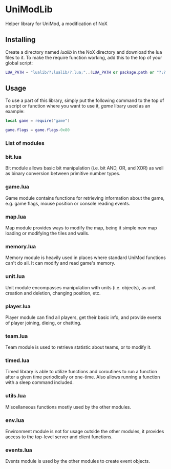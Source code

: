 UniModLib
=========

Helper library for UniMod, a modification of NoX

## Installing
Create a directory named *lualib* in the NoX directory and download the lua files to it.
To make the require function working, add this to the top of your global script:
```lua
LUA_PATH = "lualib/?;lualib/?.lua;"..(LUA_PATH or package.path or "?;?.lua"); package.path = LUA_PATH
```

## Usage
To use a part of this library, simply put the following command to the top of a script or function where you want to use it, *game* libary used as an example:
```lua
local game = require("game")
```
```lua
game.flags = game.flags-0x80
```

### List of modules

### bit.lua
Bit module allows basic bit manipulation (i.e. bit AND, OR, and XOR) as well as binary conversion between primitive number types.

### game.lua
Game module contains functions for retrieving information about the game, e.g. game flags, mouse position or console reading events.

### map.lua
Map module provides ways to modify the map, being it simple new map loading or modifying the tiles and walls.

### memory.lua
Memory module is heavily used in places where standard UniMod functions can't do all. It can modify and read game's memory.

### unit.lua
Unit module encompasses manipulation with units (i.e. objects), as unit creation and deletion, changing position, etc.

### player.lua
Player module can find all players, get their basic info, and provide events of player joining, dieing, or chatting.

### team.lua
Team module is used to retrieve statistic about teams, or to modify it.

### timed.lua
Timed library is able to utilize functions and coroutines to run a function after a given time periodically or one-time. Also allows running a function with a sleep command included.

### utils.lua
Miscellaneous functions mostly used by the other modules.

### env.lua
Environment module is not for usage outside the other modules, it provides access to the top-level server and client functions.

### events.lua
Events module is used by the other modules to create event objects.